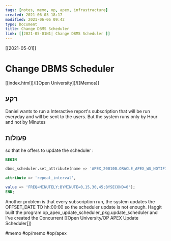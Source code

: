```yaml
---
tags: [notes, memo, op, apex, infrastracture] 
created: 2021-06-03 18:17
modified: 2021-06-06 09:42
type: Document
title: Change DBMS Scheduler
link: [[2021-05-01N1| Change DBMS Scheduler ]]
---
```

[[2021-05-01]]
# Change DBMS Scheduler


[[index.html]]/[[Open University]]/[[Memos]]

## רקע
Daniel wants to run a Interactive report's subscription that will be run everyday and  will be sent to the users. But the system runs only by Hour and not by Minutes

## פעולות

 so that he offers to update the scheduler : 
 ```sql
BEGIN          

dbms_scheduler.set_attribute(name => 'APEX_200100.ORACLE_APEX_WS_NOTIFICATIONS',

 attribute => 'repeat_interval',

 value => 'FREQ=MINUTELY;BYMINUTE=0,15,30,45;BYSECOND=0');
 END;
```
Another problem is that every subscription run, the system updates the OFFSET_DATE TO hh:00:00  so the scheduler update is not enough. 
Haggit built the program op\_apex\_update\_scheduler\_pkg.update\_scheduler
and I've created the Concurrent [[Open University/OP APEX Update Scheduler]])
 

#memo 
#op/memo
#op/apex 





